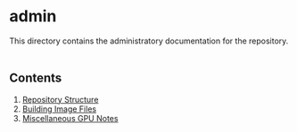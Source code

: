 # admin 
This directory contains the administratory documentation for the repository.<br><br>

## Contents
1. [Repository Structure](repository-structure.md)
2. [Building Image Files](building-image-files.md)
3. [Miscellaneous GPU Notes](misc-gpu-notes.md)
